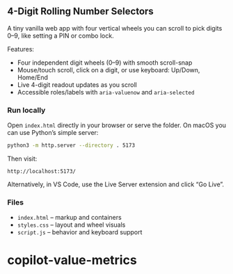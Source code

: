 ## 4-Digit Rolling Number Selectors

A tiny vanilla web app with four vertical wheels you can scroll to pick digits 0–9, like setting a PIN or combo lock.

Features:
- Four independent digit wheels (0–9) with smooth scroll-snap
- Mouse/touch scroll, click on a digit, or use keyboard: Up/Down, Home/End
- Live 4-digit readout updates as you scroll
- Accessible roles/labels with `aria-valuenow` and `aria-selected`

### Run locally

Open `index.html` directly in your browser or serve the folder. On macOS you can use Python’s simple server:

```zsh
python3 -m http.server --directory . 5173
```

Then visit:

```
http://localhost:5173/
```

Alternatively, in VS Code, use the Live Server extension and click “Go Live”.

### Files

- `index.html` – markup and containers
- `styles.css` – layout and wheel visuals
- `script.js` – behavior and keyboard support
# copilot-value-metrics